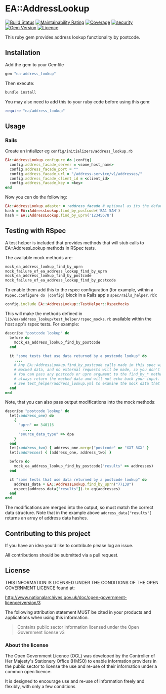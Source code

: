 # EA::AddressLookup

[![Build Status](https://travis-ci.com/DEFRA/ea-address_lookup.svg?branch=master)](https://travis-ci.com/DEFRA/ea-address_lookup)
[![Maintainability Rating](https://sonarcloud.io/api/project_badges/measure?project=DEFRA_ea-address_lookup&metric=sqale_rating)](https://sonarcloud.io/dashboard?id=DEFRA_ea-address_lookup)
[![Coverage](https://sonarcloud.io/api/project_badges/measure?project=DEFRA_ea-address_lookup&metric=coverage)](https://sonarcloud.io/dashboard?id=DEFRA_ea-address_lookup)
[![security](https://hakiri.io/github/DEFRA/ea-address_lookup/master.svg)](https://hakiri.io/github/DEFRA/ea-address_lookup/master)
[![Gem Version](https://badge.fury.io/rb/ea-address_lookup.svg)](https://badge.fury.io/rb/ea-address_lookup)
[![Licence](https://img.shields.io/badge/Licence-OGLv3-blue.svg)](http://www.nationalarchives.gov.uk/doc/open-government-licence/version/3)

This ruby gem provides address lookup functionality by postcode.

## Installation

Add the gem to your Gemfile

```ruby
gem "ea-address_lookup"
```

Then execute:

```bash
bundle install
```

You may also need to add this to your ruby code before using this gem:

```ruby
require "ea/address_lookup"
```

## Usage

### Rails

Create an intializer eg `config/initializers/address_lookup.rb`

```ruby
EA::AddressLookup.configure do |config|
  config.address_facade_server = <some_host_name>
  config.address_facade_port = ""
  config.address_facade_url = "/address-service/v1/addresses/"
  config.address_facade_client_id = <client_id>
  config.address_facade_key = <key>
end
```

Now you can do the following:

```ruby
EA::AddressLookup.adapter = :address_facade # optional as its the default
hash = EA::AddressLookup.find_by_postcode('BA1 5AH')
hash = EA::AddressLookup.find_by_uprn('12345678')
```

## Testing with RSpec

A test helper is included that provides methods that will stub calls to
EA::AddressLookup methods in RSpec tests.

The available mock methods are:

```ruby
mock_ea_address_lookup_find_by_uprn
mock_failure_of_ea_address_lookup_find_by_uprn
mock_ea_address_lookup_find_by_postcode
mock_failure_of_ea_address_lookup_find_by_postcode
```

To enable them add this to the rspec configuration (for example, within a
 `RSpec.configure do |config|` block in a Rails app's `spec/rails_helper.rb`):

```ruby
config.include EA::AddressLookup::TestHelper::RspecMocks
```

This will make the methods defined in `lib/ea/address_lookup/test_helper/rspec_mocks.rb`
available within the host app's rspec tests. For example:

```ruby
describe "postcode lookup" do
  before do
    mock_ea_address_lookup_find_by_postcode
  end

  it "some tests that use data returned by a postcode lookup" do
    ....
    # Any EA::AddressLookup.find_by_postcode calls made in this spec will return the same
    # mocked data, and no external requests will be made, so you don't need webmock/VCR.
    # You can pass any postcode or uprn argument to the find_by_* methods, but they will
    # always return the mocked data and will not echo back your input.
    # See test_helper/address_lookup.yml to examine the mock data that will be returned.
  end
end
```

Note, that you can also pass output modifications into the mock methods:

```ruby
describe "postcode lookup" do
  let(:address_one) do
    {
      "uprn" => 340116
        ....
      "source_data_type" => dpa
    }
  end
  let(:address_two) { address_one.merge("postcode" => "XX7 8XX" }
  let(:addresses) { [address_one, address_two] }

  before do
    mock_ea_address_lookup_find_by_postcode("results" => addresses)
  end

  it "some tests that use data returned by a postcode lookup" do
    address_data = EA::AddressLookup.find_by_uprn("77138")
    expect(address_data["results"]).to eq(addresses)
  end
end
```

The modifications are merged into the output, so must match the correct data
structure. Note that in the example above `address_data["results"]` returns
an array of address data hashes.

## Contributing to this project

If you have an idea you'd like to contribute please log an issue.

All contributions should be submitted via a pull request.

## License

THIS INFORMATION IS LICENSED UNDER THE CONDITIONS OF THE OPEN GOVERNMENT LICENCE found at:

<http://www.nationalarchives.gov.uk/doc/open-government-licence/version/3>

The following attribution statement MUST be cited in your products and applications when using this information.

>Contains public sector information licensed under the Open Government license v3

### About the license

The Open Government Licence (OGL) was developed by the Controller of Her Majesty's Stationery Office (HMSO) to enable information providers in the public sector to license the use and re-use of their information under a common open licence.

It is designed to encourage use and re-use of information freely and flexibly, with only a few conditions.
